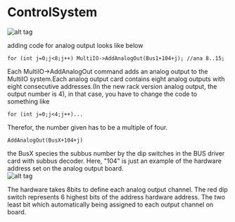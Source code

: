 ControlSystem
=============
![alt tag](https://cloud.githubusercontent.com/assets/4612912/5442403/40bcf874-8499-11e4-805a-2139ef6d2299.png)

adding code for analog output looks like below

```for (int j=0;j<8;j++) MultiIO->AddAnalogOut(Bus1+104+j); //ana 8..15;```

Each MultiIO->AddAnalogOut command adds an analog output to the MultiIO system.Each analog output
card contains eight analog outputs with eight consecutive addresses.(In the new rack version analog output, the output number is 4), in that case, you have to change the code to something like

```for (int j=0;j<4;j++)...```

Therefor, the number given has to be a multiple of four.

```AddAnalogOut(BusX+104+j) ```

the BusX species the subbus number by the dip switches in the BUS driver card with subbus decoder. Here, "104" is just an example of the hardware address set on the analog output board.  
![alt tag](https://cloud.githubusercontent.com/assets/4612912/5460790/1d69868a-8566-11e4-84d6-260acf9ef68d.JPG
)

The hardware takes 8bits to define each analog output channel. The red dip switch represents 6 highest bits of the address hardware address. The two least bit which automatically being assigned to each output channel on board.  


